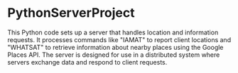 # PythonServerProject

This Python code sets up a server that handles location and information requests. It processes commands like "IAMAT" to report client locations and "WHATSAT" to retrieve information about nearby places using the Google Places API. The server is designed for use in a distributed system where servers exchange data and respond to client requests.
